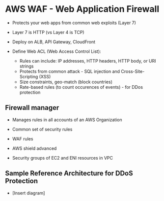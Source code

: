 # AWS WAF - Web Application Firewall

- Protects your web apps from common web exploits (Layer 7)
- Layer 7 is HTTP (vs Layer 4 is TCP)
- Deploy on ALB, API Gateway, CloudFront

- Define Web ACL (Web Access Control List):
  - Rules can include: IP addresses, HTTP headers, HTTP body, or URI strings
  - Protects from common attack - SQL injection and Cross-Site-Scripting (XSS)
  - Size constraints, geo-match (block countries)
  - Rate-based rules (to count occurences of events) - for DDos protection

## Firewall manager

- Manages rules in all accounts of an AWS Organization

- Common set of security rules
- WAF rules
- AWS shield advanced
- Security groups of EC2 and ENI resources in VPC

## Sample Reference Architecture for DDoS Protection

- [Insert diagram]


